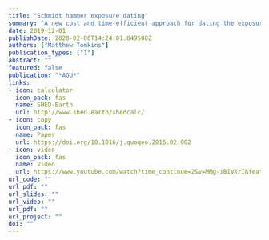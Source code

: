 ```yaml
---
title: "Schmidt hammer exposure dating"
summary: "A new cost and time-efficient approach for dating the exposure of granite rock surfaces" 
date: 2019-12-01
publishDate: 2020-02-06T14:24:01.849508Z
authors: ["Matthew Tomkins"]
publication_types: ["1"]
abstract: ""
featured: false
publication: "*AGU*"
links:
- icon: calculator
  icon_pack: fas
  name: SHED-Earth
  url: http://www.shed.earth/shedcalc/
- icon: copy
  icon_pack: fas
  name: Paper
  url: https://doi.org/10.1016/j.quageo.2016.02.002
- icon: video
  icon_pack: fas
  name: Video
  url: https://www.youtube.com/watch?time_continue=2&v=MMg-iBIVKrI&feature=emb_logo
url_code: ""
url_pdf: ""
url_slides: ""
url_video: ""
url_pdf: ""
url_project: ""
doi: ""
---
```



